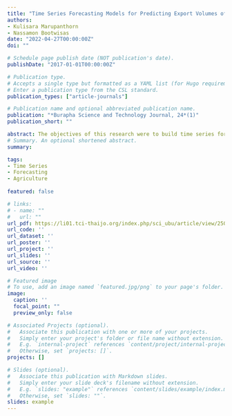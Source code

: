 ```yaml
---
title: "Time Series Forecasting Models for Predicting Export Volumes of Thailand’s Ribbed Smoked Sheets"
authors:
- Kulisara Marupanthorn
- Nassamon Bootwisas
date: "2022-04-27T00:00:00Z"
doi: ""

# Schedule page publish date (NOT publication's date).
publishDate: "2017-01-01T00:00:00Z"

# Publication type.
# Accepts a single type but formatted as a YAML list (for Hugo requirements).
# Enter a publication type from the CSL standard.
publication_types: ["article-journals"]

# Publication name and optional abbreviated publication name.
publication: "*Burapha Science and Technology Journal, 24*(1)"
publication_short: ""

abstract: The objectives of this research were to build time series forecasting models for forecasting monthly export volumes of Thailand’s ribbed smoked sheets and to forecast the export volumes of ribbed smoked sheets in the year 2022. Data on export volumes of ribbed smoked sheets were from the Office of Agricultural Economics from January, 2011 to October, 2021 with a total of 130 values. The data were separated into 2 sets. The first set of data from January, 2011 to October, 2020 with a total of 118 values were used to build time series forecasting models using 3 techniques including the Box-Jenkins method, Holt’s exponential smoothing method and Winters’ additive exponential smoothing method. The second set of data from November, 2020 to October, 2021 with a total of 12 values were used to assess the accuracy of the time series forecasting models by using the Mean Absolute Percentage Error (MAPE) as an assessment criterion. The results showed that the most accurate model was the one built from Winters’ additive exponential smoothing method with the lowest MAPE of 11.33%. When using the most accurate model to predict monthly exports of Thai ribbed smoked sheets during November, 2021 to October, 2022 the highest export volume was found in December, 2021 with the amount of 53,910,618.14 kilograms and the lowest export volume was found in June, 2022 with the amount of 38,888,915.11 kilograms.
# Summary. An optional shortened abstract.
summary:

tags:
- Time Series
- Forecasting
- Agriculture
  
featured: false

# links:
# - name: ""
#   url: ""
url_pdf: https://li01.tci-thaijo.org/index.php/sci_ubu/article/view/250966
url_code: ''
url_dataset: ''
url_poster: ''
url_project: ''
url_slides: ''
url_source: ''
url_video: ''

# Featured image
# To use, add an image named `featured.jpg/png` to your page's folder. 
image:
  caption: ''
  focal_point: ""
  preview_only: false

# Associated Projects (optional).
#   Associate this publication with one or more of your projects.
#   Simply enter your project's folder or file name without extension.
#   E.g. `internal-project` references `content/project/internal-project/index.md`.
#   Otherwise, set `projects: []`.
projects: []

# Slides (optional).
#   Associate this publication with Markdown slides.
#   Simply enter your slide deck's filename without extension.
#   E.g. `slides: "example"` references `content/slides/example/index.md`.
#   Otherwise, set `slides: ""`.
slides: example
---
```

